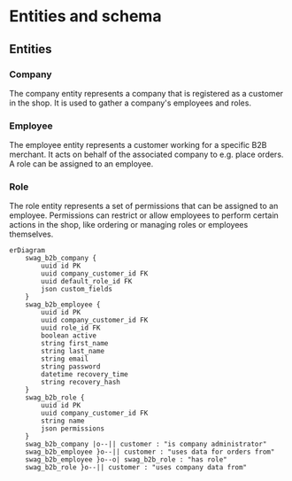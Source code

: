 # Entities and schema

## Entities

### Company

The company entity represents a company that is registered as a customer in the shop. It is used to gather a company's employees and roles.

### Employee

The employee entity represents a customer working for a specific B2B merchant. It acts on behalf of the associated company to e.g. place orders. A role can be assigned to an employee.

### Role

The role entity represents a set of permissions that can be assigned to an employee. Permissions can restrict or allow employees to perform certain actions in the shop, like ordering or managing roles or employees themselves.

```mermaid
erDiagram
    swag_b2b_company {
        uuid id PK
        uuid company_customer_id FK
        uuid default_role_id FK
        json custom_fields
    }
    swag_b2b_employee {
        uuid id PK
        uuid company_customer_id FK
        uuid role_id FK
        boolean active
        string first_name
        string last_name
        string email
        string password
        datetime recovery_time
        string recovery_hash
    }
    swag_b2b_role {
        uuid id PK
        uuid company_customer_id FK
        string name
        json permissions
    }
    swag_b2b_company |o--|| customer : "is company administrator"
    swag_b2b_employee }o--|| customer : "uses data for orders from"
    swag_b2b_employee }o--o| swag_b2b_role : "has role"
    swag_b2b_role }o--|| customer : "uses company data from"
```
